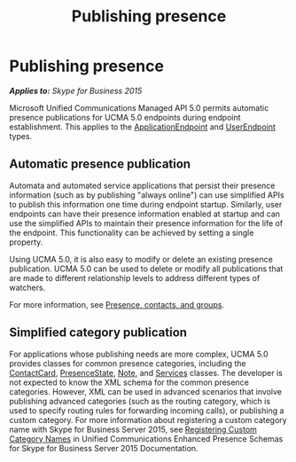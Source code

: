 ﻿---
title: Publishing presence
TOCTitle: Publishing presence
ms:assetid: 49504cd7-0dc0-4bee-9a28-1a81e33c69a2
ms:mtpsurl: https://msdn.microsoft.com/en-us/library/Dn465950(v=office.16)
ms:contentKeyID: 65239832
ms.date: 07/27/2015
mtps_version: v=office.16
---

# Publishing presence


_**Applies to:** Skype for Business 2015_

Microsoft Unified Communications Managed API 5.0 permits automatic presence publications for UCMA 5.0 endpoints during endpoint establishment. This applies to the [ApplicationEndpoint](https://msdn.microsoft.com/en-us/library/hh384825\(v=office.16\)) and [UserEndpoint](https://msdn.microsoft.com/en-us/library/hh348819\(v=office.16\)) types.

## Automatic presence publication

Automata and automated service applications that persist their presence information (such as by publishing "always online") can use simplified APIs to publish this information one time during endpoint startup. Similarly, user endpoints can have their presence information enabled at startup and can use the simplified APIs to maintain their presence information for the life of the endpoint. This functionality can be achieved by setting a single property.

Using UCMA 5.0, it is also easy to modify or delete an existing presence publication. UCMA 5.0 can be used to delete or modify all publications that are made to different relationship levels to address different types of watchers.

For more information, see [Presence, contacts, and groups](presence-contacts-and-groups.md).

## Simplified category publication

For applications whose publishing needs are more complex, UCMA 5.0 provides classes for common presence categories, including the [ContactCard](https://msdn.microsoft.com/en-us/library/hh382040\(v=office.16\)), [PresenceState](https://msdn.microsoft.com/en-us/library/hh350296\(v=office.16\)), [Note](https://msdn.microsoft.com/en-us/library/hh382265\(v=office.16\)), and [Services](https://msdn.microsoft.com/en-us/library/hh385140\(v=office.16\)) classes. The developer is not expected to know the XML schema for the common presence categories. However, XML can be used in advanced scenarios that involve publishing advanced categories (such as the routing category, which is used to specify routing rules for forwarding incoming calls), or publishing a custom category. For more information about registering a custom category name with Skype for Business Server 2015, see [Registering Custom Category Names](http://msdn.microsoft.com/en-us/library/hh380075\(v=office.15\)) in Unified Communications Enhanced Presence Schemas for Skype for Business Server 2015 Documentation.

